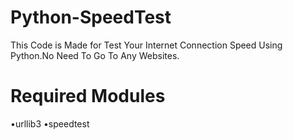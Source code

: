 # Python-SpeedTest
This Code is Made for Test Your Internet Connection Speed Using Python.No Need To Go To Any Websites.

# Required Modules
•urllib3
•speedtest
